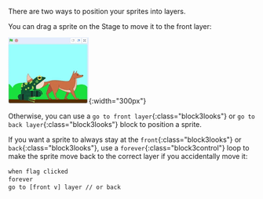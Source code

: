 There are two ways to position your sprites into layers.

You can drag a sprite on the Stage to move it to the front layer:

![Dragging a sprite on the Stage to move it to the front, then dragging another sprite to move it to the front.](images/drag-sprite-change-layers.gif){:width="300px"}

Otherwise, you can use a `go to front layer`{:class="block3looks"} or `go to back layer`{:class="block3looks"} block to position a sprite.

If you want a sprite to always stay at the `front`{:class="block3looks"} or `back`{:class="block3looks"}, use a `forever`{:class="block3control"} loop to make the sprite move back to the correct layer if you accidentally move it:

```blocks3
when flag clicked
forever
go to [front v] layer // or back
```
